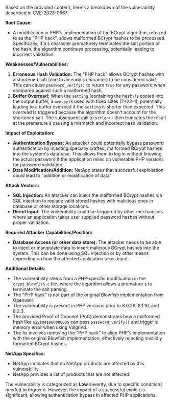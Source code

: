 Based on the provided content, here's a breakdown of the vulnerability described in CVE-2023-0567:

**Root Cause:**

- A modification in PHP's implementation of the BCrypt algorithm, referred to as the "PHP hack", allows malformed BCrypt hashes to be processed. Specifically, if a `$` character prematurely terminates the salt portion of the hash, the algorithm continues processing, potentially leading to incorrect validation.

**Weaknesses/Vulnerabilities:**

1.  **Erroneous Hash Validation:** The "PHP hack" allows BCrypt hashes with a shortened salt (due to an early `$` character) to be considered valid. This can cause `password_verify()` to return `true` for any password when compared against such a malformed hash.
2.  **Buffer Overread:** When the `setting` (containing the hash) is copied into the output buffer, a `memcpy` is used with fixed sizes (7+22-1), potentially leading to a buffer overread if the `setting` is shorter than expected. This overread is triggered because the algorithm doesn't account for the shortened salt. The subsequent call to `strlen()` then truncates the result at the premature `$` causing a mismatch and incorrect hash validation.

**Impact of Exploitation:**

-   **Authentication Bypass:** An attacker could potentially bypass password authentication by injecting specially crafted, malformed BCrypt hashes into the system's database. This allows them to log in without knowing the actual password if the application relies on vulnerable PHP versions for password validation.
-  **Data Modification/Addition:** NetApp states that successful exploitation could lead to "addition or modification of data"

**Attack Vectors:**

-   **SQL Injection:** An attacker can inject the malformed BCrypt hashes via SQL injection to replace valid stored hashes with malicious ones in database or other storage locations.
-  **Direct Input:** The vulnerability could be triggered by other mechanisms where an application takes user supplied password hashes without proper validation.

**Required Attacker Capabilities/Position:**

-   **Database Access (or other data store):** The attacker needs to be able to inject or manipulate data to insert malicious BCrypt hashes into the system. This can be done using SQL injection or by other means depending on how the affected application takes input.

**Additional Details:**

-   The vulnerability stems from a PHP-specific modification in the `crypt_blowfish.c` file, where the algorithm allows a premature `$` to terminate the salt parsing.
-   The "PHP hack" is not part of the original Blowfish implementation from Openwall.
-   The vulnerability is present in PHP versions prior to 8.0.28, 8.1.16, and 8.2.3.
-   The provided Proof of Concept (PoC) demonstrates how a malformed hash like `$2y$04$00000000$` can pass `password_verify()` and trigger a memory error when using Valgrind.
-   The fix involves removing the "PHP hack" to align PHP's implementation with the original Blowfish implementation, effectively rejecting invalidly formatted BCrypt hashes.

**NetApp Specifics:**

-   NetApp indicates that no NetApp products are affected by this vulnerability.
-   NetApp provides a list of products that are not affected.

The vulnerability is categorized as **Low** severity, due to specific conditions needed to trigger it. However, the impact of a successful exploit is significant, allowing authentication bypass in affected PHP applications.